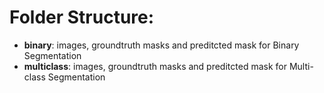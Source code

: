 # Folder Structure:
- **binary**: images, groundtruth masks and preditcted mask for Binary Segmentation
- **multiclass**: images, groundtruth masks and preditcted mask for Multi-class Segmentation

